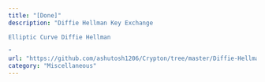 ```yaml
---
title: "[Done]"
description: "Diffie Hellman Key Exchange

Elliptic Curve Diffie Hellman

"
url: "https://github.com/ashutosh1206/Crypton/tree/master/Diffie-Hellman-Key-Exchange"
category: "Miscellaneous"
---
```


